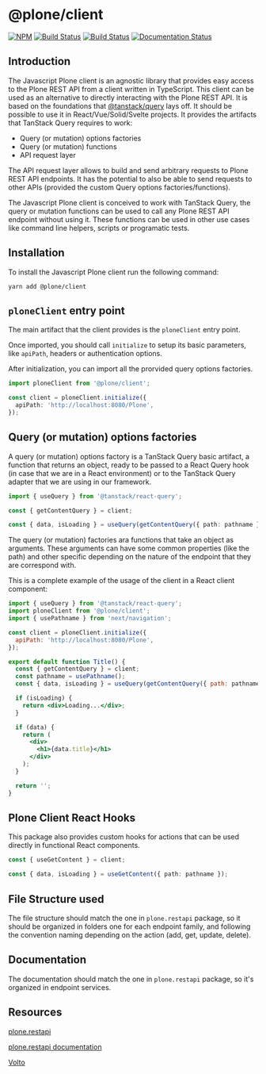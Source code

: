 # @plone/client

[![NPM](https://img.shields.io/npm/v/@plone/client.svg)](https://www.npmjs.com/package/@plone/client)
[![Build Status](https://github.com/plone/plone.restapi-client/actions/workflows/code.yml/badge.svg)](https://github.com/plone/plone.restapi-client/actions)
[![Build Status](https://github.com/plone/plone.restapi-client/actions/workflows/unit.yml/badge.svg)](https://github.com/plone/plone.restapi-client/actions)
[![Documentation Status](https://readthedocs.org/projects/plone-client/badge/?version=latest)](https://plone-client.readthedocs.io/en/latest/?badge=latest)

## Introduction

The Javascript Plone client is an agnostic library that provides easy access to the Plone REST API from a client written in TypeScript.
This client can be used as an alternative to directly interacting with the Plone REST API.
It is based on the foundations that [@tanstack/query](https://tanstack.com/query) lays off.
It should be possible to use it in React/Vue/Solid/Svelte projects.
It provides the artifacts that TanStack Query requires to work:

- Query (or mutation) options factories
- Query (or mutation) functions
- API request layer

The API request layer allows to build and send arbitrary requests to Plone REST API endpoints.
It has the potential to also be able to send requests to other APIs (provided the custom Query options factories/functions).

The Javascript Plone client is conceived to work with TanStack Query, the query or mutation functions can be used to call any Plone REST API endpoint without using it.
These functions can be used in other use cases like command line helpers, scripts or programatic tests.

## Installation​

To install the Javascript Plone client run the following command:

```shell
yarn add @plone/client
```

## `ploneClient` entry point

The main artifact that the client provides is the `ploneClient` entry point.

Once imported, you should call `initialize` to setup its basic parameters, like `apiPath`, headers or authentication options.

After initialization, you can import all the prorvided query options factories.

```ts
import ploneClient from '@plone/client';

const client = ploneClient.initialize({
  apiPath: 'http://localhost:8080/Plone',
});
```

## Query (or mutation) options factories

A query (or mutation) options factory is a TanStack Query basic artifact, a function that returns an object, ready to be passed to a React Query hook (in case that we are in a React environment) or to the TanStack Query adapter that we are using in our framework.

```ts
import { useQuery } from '@tanstack/react-query';

const { getContentQuery } = client;

const { data, isLoading } = useQuery(getContentQuery({ path: pathname }));
```

The query (or mutation) factories ara functions that take an object as arguments.
These arguments can have some common properties (like the path) and other specific depending on the nature of the endpoint that they are correspond with.

This is a complete example of the usage of the client in a React client component:

```jsx
import { useQuery } from '@tanstack/react-query';
import ploneClient from '@plone/client';
import { usePathname } from 'next/navigation';

const client = ploneClient.initialize({
  apiPath: 'http://localhost:8080/Plone',
});

export default function Title() {
  const { getContentQuery } = client;
  const pathname = usePathname();
  const { data, isLoading } = useQuery(getContentQuery({ path: pathname }));

  if (isLoading) {
    return <div>Loading...</div>;
  }

  if (data) {
    return (
      <div>
        <h1>{data.title}</h1>
      </div>
    );
  }

  return '';
}
```

## Plone Client React Hooks

This package also provides custom hooks for actions that can be used directly in functional React components.

```ts
const { useGetContent } = client;

const { data, isLoading } = useGetContent({ path: pathname });
```

## File Structure used

The file structure should match the one in `plone.restapi` package, so it should be organized in folders one for each endpoint family, and following the convention naming depending on the action (add, get, update, delete).

## Documentation

The documentation should match the one in `plone.restapi` package, so it's organized in endpoint services.

## Resources

[plone.restapi](https://github.com/plone/plone.restapi)

[plone.restapi documentation](https://plonerestapi.readthedocs.io/en/latest/)

[Volto](https://github.com/plone/volto)

